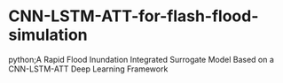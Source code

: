 # CNN-LSTM-ATT-for-flash-flood-simulation
python;A Rapid Flood Inundation Integrated Surrogate Model Based on a CNN-LSTM-ATT Deep Learning Framework
